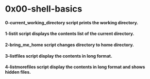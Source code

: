 # 0x00-shell-basics

#### 0-current_working_directory script prints the working directory.

#### 1-listit script displays the contents list of the current directory.

#### 2-bring_me_home script changes directory to home directory.

#### 3-listfiles script display the contents in long format.

#### 4-listmorefiles script display the contents in long format and shows hidden files.
